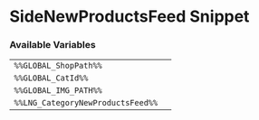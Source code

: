 # SideNewProductsFeed Snippet

### Available Variables
|||
|---|---|
| `%%GLOBAL_ShopPath%%` |
| `%%GLOBAL_CatId%%` |
| `%%GLOBAL_IMG_PATH%%` |
| `%%LNG_CategoryNewProductsFeed%%` |
